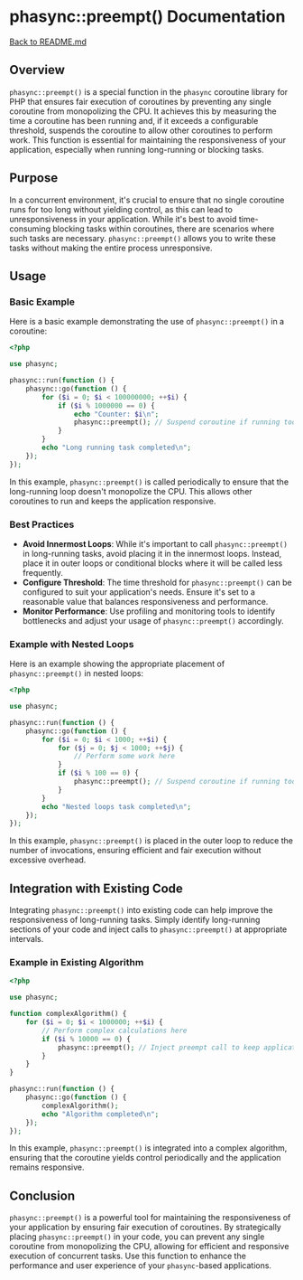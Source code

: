 # phasync::preempt() Documentation

[Back to README.md](../README.md)

## Overview

`phasync::preempt()` is a special function in the `phasync` coroutine library for PHP that ensures fair execution of coroutines by preventing any single coroutine from monopolizing the CPU. It achieves this by measuring the time a coroutine has been running and, if it exceeds a configurable threshold, suspends the coroutine to allow other coroutines to perform work. This function is essential for maintaining the responsiveness of your application, especially when running long-running or blocking tasks.

## Purpose

In a concurrent environment, it's crucial to ensure that no single coroutine runs for too long without yielding control, as this can lead to unresponsiveness in your application. While it's best to avoid time-consuming blocking tasks within coroutines, there are scenarios where such tasks are necessary. `phasync::preempt()` allows you to write these tasks without making the entire process unresponsive.

## Usage

### Basic Example

Here is a basic example demonstrating the use of `phasync::preempt()` in a coroutine:

```php
<?php

use phasync;

phasync::run(function () {
    phasync::go(function () {
        for ($i = 0; $i < 100000000; ++$i) {
            if ($i % 1000000 == 0) {
                echo "Counter: $i\n";
                phasync::preempt(); // Suspend coroutine if running too long
            }
        }
        echo "Long running task completed\n";
    });
});
```

In this example, `phasync::preempt()` is called periodically to ensure that the long-running loop doesn't monopolize the CPU. This allows other coroutines to run and keeps the application responsive.

### Best Practices

- **Avoid Innermost Loops**: While it's important to call `phasync::preempt()` in long-running tasks, avoid placing it in the innermost loops. Instead, place it in outer loops or conditional blocks where it will be called less frequently.
- **Configure Threshold**: The time threshold for `phasync::preempt()` can be configured to suit your application's needs. Ensure it's set to a reasonable value that balances responsiveness and performance.
- **Monitor Performance**: Use profiling and monitoring tools to identify bottlenecks and adjust your usage of `phasync::preempt()` accordingly.

### Example with Nested Loops

Here is an example showing the appropriate placement of `phasync::preempt()` in nested loops:

```php
<?php

use phasync;

phasync::run(function () {
    phasync::go(function () {
        for ($i = 0; $i < 1000; ++$i) {
            for ($j = 0; $j < 1000; ++$j) {
                // Perform some work here
            }
            if ($i % 100 == 0) {
                phasync::preempt(); // Suspend coroutine if running too long
            }
        }
        echo "Nested loops task completed\n";
    });
});
```

In this example, `phasync::preempt()` is placed in the outer loop to reduce the number of invocations, ensuring efficient and fair execution without excessive overhead.

## Integration with Existing Code

Integrating `phasync::preempt()` into existing code can help improve the responsiveness of long-running tasks. Simply identify long-running sections of your code and inject calls to `phasync::preempt()` at appropriate intervals.

### Example in Existing Algorithm

```php
<?php

use phasync;

function complexAlgorithm() {
    for ($i = 0; $i < 1000000; ++$i) {
        // Perform complex calculations here
        if ($i % 10000 == 0) {
            phasync::preempt(); // Inject preempt call to keep application responsive
        }
    }
}

phasync::run(function () {
    phasync::go(function () {
        complexAlgorithm();
        echo "Algorithm completed\n";
    });
});
```

In this example, `phasync::preempt()` is integrated into a complex algorithm, ensuring that the coroutine yields control periodically and the application remains responsive.

## Conclusion

`phasync::preempt()` is a powerful tool for maintaining the responsiveness of your application by ensuring fair execution of coroutines. By strategically placing `phasync::preempt()` in your code, you can prevent any single coroutine from monopolizing the CPU, allowing for efficient and responsive execution of concurrent tasks. Use this function to enhance the performance and user experience of your `phasync`-based applications.
